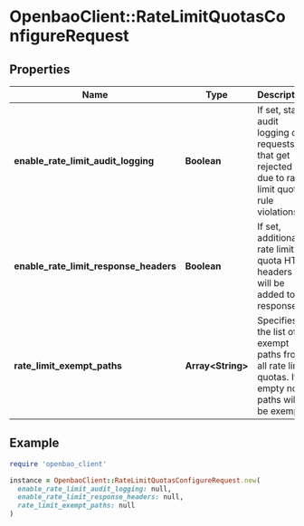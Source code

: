 # OpenbaoClient::RateLimitQuotasConfigureRequest

## Properties

| Name | Type | Description | Notes |
| ---- | ---- | ----------- | ----- |
| **enable_rate_limit_audit_logging** | **Boolean** | If set, starts audit logging of requests that get rejected due to rate limit quota rule violations. | [optional] |
| **enable_rate_limit_response_headers** | **Boolean** | If set, additional rate limit quota HTTP headers will be added to responses. | [optional] |
| **rate_limit_exempt_paths** | **Array&lt;String&gt;** | Specifies the list of exempt paths from all rate limit quotas. If empty no paths will be exempt. | [optional] |

## Example

```ruby
require 'openbao_client'

instance = OpenbaoClient::RateLimitQuotasConfigureRequest.new(
  enable_rate_limit_audit_logging: null,
  enable_rate_limit_response_headers: null,
  rate_limit_exempt_paths: null
)
```


